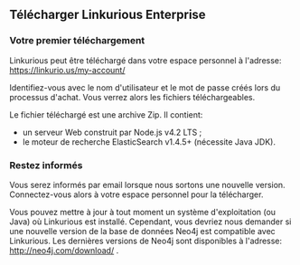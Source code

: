 ## Télécharger Linkurious Enterprise

### Votre premier téléchargement

Linkurious peut être téléchargé dans votre espace personnel à l'adresse: https://linkurio.us/my-account/

Identifiez-vous avec le nom d'utilisateur et le mot de passe créés lors du processus d'achat. Vous verrez alors les fichiers téléchargeables.

Le fichier téléchargé est une archive Zip. Il contient: 
- un serveur Web construit par Node.js v4.2 LTS ;
- le moteur de recherche ElasticSearch v1.4.5+ (nécessite Java JDK).


### Restez informés

Vous serez informés par email lorsque nous sortons une nouvelle version. Connectez-vous alors à votre espace personnel pour la télécharger.

Vous pouvez mettre à jour à tout moment un système d'exploitation (ou Java) où Linkurious est installé. Cependant, vous devriez nous demander si une nouvelle version de la base de données Neo4j est compatible avec Linkurious. Les dernières versions de Neo4j sont disponibles à l'adresse: http://neo4j.com/download/ .
